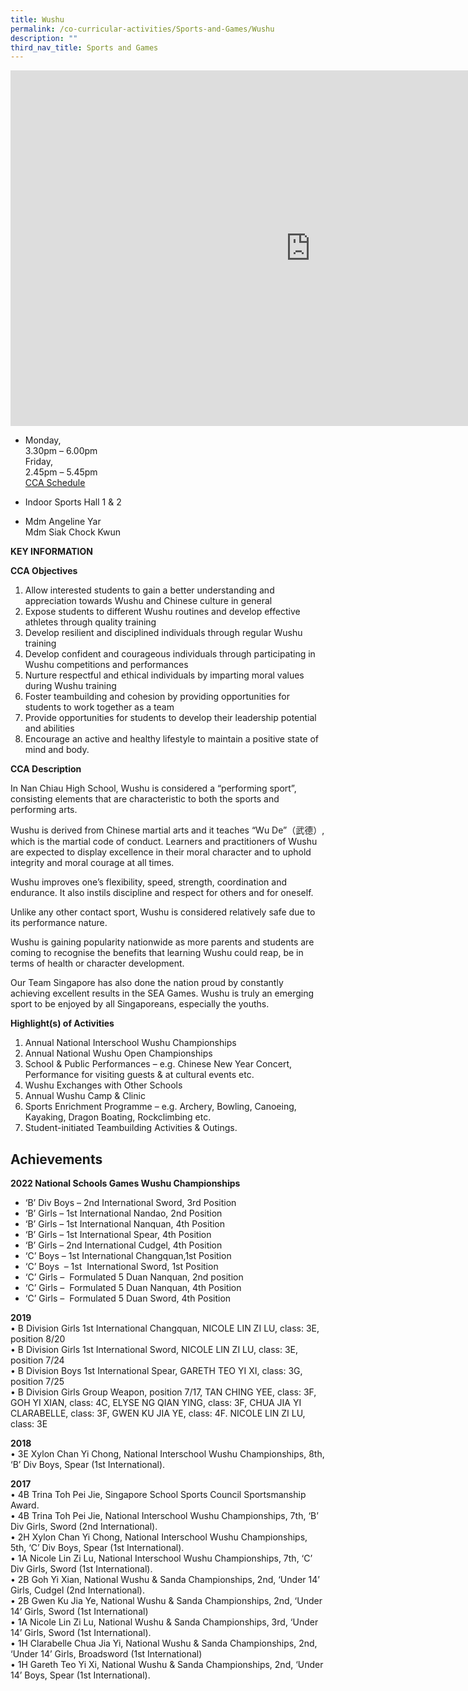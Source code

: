 ```yaml
---
title: Wushu
permalink: /co-curricular-activities/Sports-and-Games/Wushu
description: ""
third_nav_title: Sports and Games
---
```

<iframe allowfullscreen="true" height="569" width="960" frameborder="0" src="https://docs.google.com/presentation/d/e/2PACX-1vRMsMhKJJ0oia3q2F4SySJSsQ-clU4CEsJPjSPvkVUhWCZGwf1mzlOwzkICE_eeFcdtzvqrsRPNKR2B/embed?start=false&amp;loop=false&amp;delayms=3000"></iframe>

*   Monday,  
    3.30pm – 6.00pm  
    Friday,  
    2.45pm – 5.45pm<br>
[CCA Schedule](https://drive.google.com/drive/folders/144U8xPQCm4oY06dXSjfz7PRYYTxjcfOT)


*   Indoor Sports Hall 1 &amp; 2  
   
*   Mdm Angeline Yar  
    Mdm Siak Chock Kwun
		
**KEY INFORMATION**

**CCA Objectives**

1.  Allow interested students to gain a better understanding and appreciation towards Wushu and Chinese culture in general
2.  Expose students to different Wushu routines and develop effective athletes through quality training
3.  Develop resilient and disciplined individuals through regular Wushu training
4.  Develop confident and courageous individuals through participating in Wushu competitions and performances
5.  Nurture respectful and ethical individuals by imparting moral values during Wushu training
6.  Foster teambuilding and cohesion by providing opportunities for students to work together as a team
7.  Provide opportunities for students to develop their leadership potential and abilities
8.  Encourage an active and healthy lifestyle to maintain a positive state of mind and body.

**CCA Description**

In Nan Chiau High School, Wushu is considered a “performing sport”, consisting elements that are characteristic to both the sports and performing arts.

Wushu is derived from Chinese martial arts and it teaches “Wu De”（武德）, which is the martial code of conduct. Learners and practitioners of Wushu are expected to display excellence in their moral character and to uphold integrity and moral courage at all times.

  

Wushu improves one’s flexibility, speed, strength, coordination and endurance. It also instils discipline and respect for others and for oneself.

  

Unlike any other contact sport, Wushu is considered relatively safe due to its performance nature.

  

Wushu is gaining popularity nationwide as more parents and students are coming to recognise the benefits that learning Wushu could reap, be in terms of health or character development.

  

Our Team Singapore has also done the nation proud by constantly achieving excellent results in the SEA Games. Wushu is truly an emerging sport to be enjoyed by all Singaporeans, especially the youths.


**Highlight(s) of Activities**

1.  Annual National Interschool Wushu Championships
2.  Annual National Wushu Open Championships
3.  School &amp; Public Performances – e.g. Chinese New Year Concert, Performance for visiting guests &amp; at cultural events etc.
4.  Wushu Exchanges with Other Schools
5.  Annual Wushu Camp &amp; Clinic
6.  Sports Enrichment Programme – e.g. Archery, Bowling, Canoeing, Kayaking, Dragon Boating, Rockclimbing etc.
7.  Student-initiated Teambuilding Activities &amp; Outings.


Achievements
------------

**2022 National Schools Games Wushu Championships**&nbsp;<br>
*   ‘B’ Div Boys – 2nd International Sword, 3rd Position
*   ‘B’ Girls – 1st International Nandao, 2nd Position
*   ‘B’ Girls – 1st International Nanquan, 4th Position
*   ‘B’ Girls – 1st International Spear, 4th Position
*   ‘B’ Girls – 2nd International Cudgel, 4th Position
*   ‘C’ Boys – 1st International Changquan,1st Position
*   ‘C’ Boys &nbsp;– 1st&nbsp; International Sword, 1st Position
*   ‘C’ Girls –&nbsp; Formulated 5 Duan Nanquan, 2nd position
*   ‘C’ Girls –&nbsp; Formulated 5 Duan Nanquan, 4th Position
*   ‘C’ Girls –&nbsp; Formulated 5 Duan Sword, 4th Position

  

**2019**<br>
• B Division Girls 1st International Changquan, NICOLE LIN ZI LU, class: 3E, position 8/20<br>
• B Division Girls 1st International Sword, NICOLE LIN ZI LU, class: 3E, position 7/24<br>
• B Division Boys 1st International Spear, GARETH TEO YI XI, class: 3G, position 7/25<br>
• B Division Girls Group Weapon, position 7/17, TAN CHING YEE, class: 3F, GOH YI XIAN, class: 4C, ELYSE NG QIAN YING, class: 3F, CHUA JIA YI CLARABELLE, class: 3F, GWEN KU JIA YE, class: 4F. NICOLE LIN ZI LU, class: 3E

  

**2018**<br>
• 3E Xylon Chan Yi Chong, National Interschool Wushu Championships, 8th, ‘B’ Div Boys, Spear (1st International).

**2017**<br>
• 4B Trina Toh Pei Jie, Singapore School Sports Council Sportsmanship Award.<br>
• 4B Trina Toh Pei Jie, National Interschool Wushu Championships, 7th, ‘B’ Div Girls, Sword (2nd International).<br>
• 2H Xylon Chan Yi Chong, National Interschool Wushu Championships, 5th, ‘C’ Div Boys, Spear (1st International).<br>
• 1A Nicole Lin Zi Lu, National Interschool Wushu Championships, 7th, ‘C’ Div Girls, Sword (1st International).<br>
• 2B Goh Yi Xian, National Wushu &amp; Sanda Championships, 2nd, ‘Under 14’ Girls, Cudgel (2nd International).<br>
• 2B Gwen Ku Jia Ye, National Wushu &amp; Sanda Championships, 2nd, ‘Under 14’ Girls, Sword (1st International)<br>
• 1A Nicole Lin Zi Lu, National Wushu &amp; Sanda Championships, 3rd, ‘Under 14’ Girls, Sword (1st International).<br>
• 1H Clarabelle Chua Jia Yi, National Wushu &amp; Sanda Championships, 2nd, ‘Under 14’ Girls, Broadsword (1st International)<br>
• 1H Gareth Teo Yi Xi, National Wushu &amp; Sanda Championships, 2nd, ‘Under 14’ Boys, Spear (1st International).
